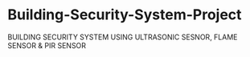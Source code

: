 # Building-Security-System-Project
BUILDING SECURITY SYSTEM USING ULTRASONIC SESNOR, FLAME SENSOR &amp; PIR SENSOR
